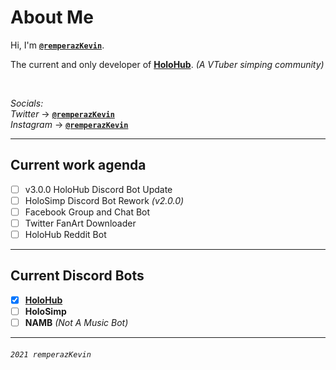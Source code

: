 # About Me
Hi, I'm [**`@remperazKevin`**](https://github.com/remperazKevin).

The current and only developer of [**HoloHub**](https://www.facebook.com/groups/holohubvtubercommunity). _(A VTuber simping community)_

<br/>

_Socials:_\
_Twitter_ → [**`@remperazKevin`**](https://twitter.com/remperazKevin)\
_Instagram_ → [**`@remperazKevin`**](https://www.instagram.com/remperazkevin/)

- - -

## Current work agenda
- [ ] v3.0.0 HoloHub Discord Bot Update
- [ ] HoloSimp Discord Bot Rework _(v2.0.0)_
- [ ] Facebook Group and Chat Bot
- [ ] Twitter FanArt Downloader
- [ ] HoloHub Reddit Bot

- - -

## Current Discord Bots
- [x] [**HoloHub**](https://remperazkevin.github.io/holohub.github.io/)
- [ ] **HoloSimp**
- [ ] **NAMB** _(Not A Music Bot)_

- - -

###### `2021 remperazKevin`
